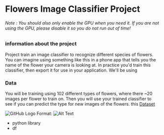# Flowers Image Classifier Project


###### Note :  You should also only enable the GPU when you need it. If you are not using the GPU, please disable it so you do not run out of time!

### information about the project 
Project train an image classifier to recognize different species of flowers. You can imagine using something like this in a phone app that tells you the name of the flower your camera is looking at. In practice you'd train this classifier, then export it for use in your application. We'll be using 


### Data
You will be training using 102 different types of flowers, where there ~20 images per flower to train on.  Then you will use your trained classifier to see if you can predict the type for new images of the flowers.
this [Dataset](http://www.robots.ox.ac.uk/~vgg/data/flowers/102/index.html)



![GitHub Logo](/images/logo.png)
Format: ![Alt Text](url)

* python library 
 * df
